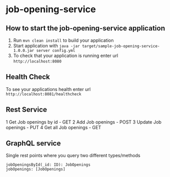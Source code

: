 # job-opening-service

How to start the job-opening-service application
---

1. Run `mvn clean install` to build your application
1. Start application with `java -jar target/sample-job-opening-service-1.0.0.jar server config.yml`
1. To check that your application is running enter url `http://localhost:8080`

Health Check
---

To see your applications health enter url `http://localhost:8081/healthcheck`

Rest Service
----

1 Get Job openings by id - GET
2 Add Job openings - POST
3 Update Job openings - PUT
4 Get all Job openings - GET

GraphQL service
-----

Single rest points where you query two different types/methods
	
	jobOpeningsById(_id: ID): JobOpenings
	jobOpenings: [JobOpenings]
